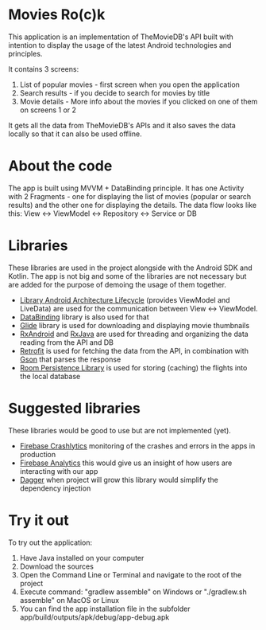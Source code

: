 # Movies Ro(c)k

This application is an implementation of TheMovieDB's API built with intention to display the usage
of the latest Android technologies and principles.

It contains 3 screens:
1. List of popular movies - first screen when you open the application
2. Search results - if you decide to search for movies by title
3. Movie details - More info about the movies if you clicked on one of them on screens 1 or 2

It gets all the data from TheMovieDB's APIs and it also saves the data locally so that it can also
be used offline.


# About the code

The app is built using MVVM + DataBinding principle. It has one Activity with 2 Fragments - one for
displaying the list of movies (popular or search results) and the other one for displaying the
details.
The data flow looks like this: View <-> ViewModel <-> Repository <-> Service or DB


# Libraries

These libraries are used in the project alongside with the Android SDK and Kotlin. The app is not
big and some of the libraries are not necessary but are added for the purpose of demoing the usage
of them together.
  * [Library Android Architecture Lifecycle](https://developer.android.com/topic/libraries/architecture/lifecycle) (provides ViewModel and LiveData) are used for the communication between View <-> ViewModel.
  * [DataBinding](https://developer.android.com/topic/libraries/data-binding) library is also used for that
  * [Glide](https://github.com/bumptech/glide) library is used for downloading and displaying movie thumbnails
  * [RxAndroid](https://github.com/ReactiveX/RxAndroid) and [RxJava](https://github.com/ReactiveX/RxJava) are used for threading and organizing the data reading from the API and DB
  * [Retrofit](https://square.github.io/retrofit/) is used for fetching the data from the API, in combination with [Gson](https://github.com/google/gson) that parses the response
  * [Room Persistence Library](https://developer.android.com/topic/libraries/architecture/room) is used for storing (caching) the flights into the local database


# Suggested libraries

These libraries would be good to use but are not implemented (yet).
  * [Firebase Crashlytics](https://firebase.google.com/docs/crashlytics) monitoring of the crashes and errors in the apps in production
  * [Firebase Analytics](https://firebase.google.com/docs/analytics) this would give us an insight of how users are interacting with our app
  * [Dagger](https://google.github.io/dagger) when project will grow this library would simplify the dependency injection


# Try it out

To try out the application:
1. Have Java installed on your computer
2. Download the sources
3. Open the Command Line or Terminal and navigate to the root of the project
4. Execute command: "gradlew assemble" on Windows or "./gradlew.sh assemble" on MacOS or Linux
5. You can find the app installation file in the subfolder app/build/outputs/apk/debug/app-debug.apk
